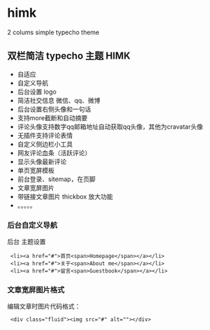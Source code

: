 # himk
2 colums simple typecho theme

## 双栏简洁 typecho 主题 HIMK
- 自适应
- 自定义导航
- 后台设置 logo
- 简洁社交信息 微信、qq、微博
- 后台设置右侧头像和一句话
- 支持more截断和自动摘要
- 评论头像支持数字qq邮箱地址自动获取qq头像，其他为cravatar头像
- 无插件支持评论表情
- 自定义侧边栏小工具
- 网友评论血条（活跃评论）
- 显示头像最新评论
- 单页宽屏模板
- 前台登录、sitemap，在页脚
- 文章宽屏图片
- 带链接文章图片 thickbox 放大功能
- 。。。。。

### 后台自定义导航

后台 主题设置

     <li><a href="#">首页<span>Homepage</span></a></li>
     <li><a href="#">关于<span>About me</span></a></li>
     <li><a href="#">留言<span>Guestbook</span></a></li>

### 文章宽屏图片格式

编辑文章时图片代码格式：

     <div class="fluid"><img src="#" alt=""></div>
